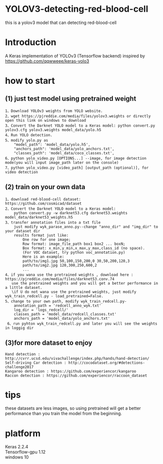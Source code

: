 # YOLOV3-detecting-red-blood-cell
this is a yolov3 model that can detecting red-blood-cell

# Introduction
A Keras implementation of YOLOv3 (Tensorflow backend) inspired by https://github.com/qqwweee/keras-yolo3

# how to start  
## (1) just test model using pretrained weight  
    1、Download YOLOv3 weights from YOLO website.
    2、wget https://pjreddie.com/media/files/yolov3.weights or directly open this link on windows to download  
    3、Convert the Darknet YOLO model to a Keras model: python convert.py yolov3.cfg yolov3.weights model_data/yolo.h5
    4、Run YOLO detection.  
    5、modify yolo.py as         
        "model_path": 'model_data/yolo.h5',  
        "anchors_path": 'model_data/yolo_anchors.txt',  
        "classes_path": 'model_data/coco_classes.txt',  
    6、python yolo_video.py [OPTIONS...] --image, for image detection mode(you will input image_path later on the console)
    7、python yolo_video.py [video_path] [output_path (optional)], for video detection
 ## (2) train on your own data  
    1、download red-blood-cell dataset: https://github.com/cosmicad/dataset
    2、Convert the Darknet YOLO model to a Keras model: 
        python convert.py -w darknet53.cfg darknet53.weights model_data/darknet53_weights.h5
    3、transfer annotation files into a txt file
        just modify wyk_parase_anno.py--change "anno_dir" and "img_dir" to your dataset dir
        results format just like:
            One row for one image;
            Row format: image_file_path box1 box2 ... boxN;
            Box format: x_min,y_min,x_max,y_max,class_id (no space).
            (For VOC dataset, try python voc_annotation.py)
            Here is an example:
            path/to/img1.jpg 50,100,150,200,0 30,50,200,120,3
            path/to/img2.jpg 120,300,250,600,2
            ...
    4、if you wana use the pretrained weights , download here : https://pjreddie.com/media/files/darknet53.conv.74
       use the pretrained weights and you will get a better performance in a little dataset.  
       \if U do not wana use the pretrained weights, just modify wyk_train_redcell.py - load_pretrained=False.
    5、change to your own path, modify wyk_train_redcell.py-
        annotation_path = 'redcell_anno_wyk.txt'
        log_dir = 'logs_redcell/'
        classes_path = 'model_data/redcell_classes.txt'
        anchors_path = 'model_data/yolo_anchors.txt'
     6、run pyhton wyk_train_redcell.py and later you will see the weights in loggig dir
 ## (3)for more dataset to enjoy
    Hand detection : http://cvrr.ucsd.edu/vivachallenge/index.php/hands/hand-detection/
    Self-driving Car detection : http://cocodataset.org/#detections-challenge2017
    Kangaroo detection : https://github.com/experiencor/kangaroo
    Raccon detection : https://github.com/experiencor/raccoon_dataset
    
# tips
   these datasets are less images, so using pretrained will get a better performance than you train the model from the beginning.
# platform
   Keras 2.2.4  
   Tensorflow-gpu 1.12  
   windows 10  
